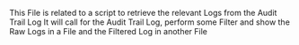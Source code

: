 This File is related to a script to retrieve the relevant Logs from the Audit Trail Log
It will call for the Audit Trail Log, perform some Filter and show the Raw Logs in a File and the Filtered Log in another File
